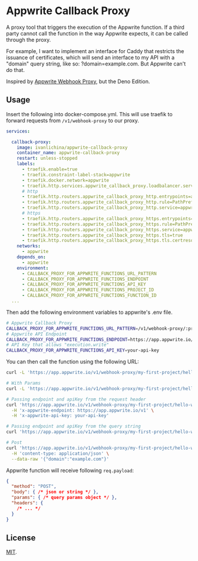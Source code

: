 # Appwrite Callback Proxy

A proxy tool that triggers the execution of the Appwrite function.
If a third party cannot call the function in the way Appwrite expects, it can be called through the proxy.

For example, I want to implement an interface for Caddy that restricts the issuance of certificates, which will send an interface to my API with a "domain" query string, like so: ?domain=example.com. But Appwrite can't do that.

Inspired by [Appwrite Webhook Proxy](https://github.com/Meldiron/appwrite-webhook-proxy), but the Deno Edition.

## Usage

Insert the following into docker-compose.yml.
This will use traefik to forward requests from `/v1/webhook-proxy` to our proxy.

```yaml
services:

  callback-proxy:
    image: ivanlichina/appwrite-callback-proxy
    container_name: appwrite-callback-proxy
    restart: unless-stopped
    labels:
      - traefik.enable=true
      - traefik.constraint-label-stack=appwrite
      - traefik.docker.network=appwrite
      - traefik.http.services.appwrite_callback_proxy.loadbalancer.server.port=4444
      # http
      - traefik.http.routers.appwrite_callback_proxy_http.entrypoints=appwrite_web
      - traefik.http.routers.appwrite_callback_proxy_http.rule=PathPrefix(`/v1/webhook-proxy`)
      - traefik.http.routers.appwrite_callback_proxy_http.service=appwrite_callback_proxy
      # https
      - traefik.http.routers.appwrite_callback_proxy_https.entrypoints=appwrite_websecure
      - traefik.http.routers.appwrite_callback_proxy_https.rule=PathPrefix(`/v1/callback-proxy`)
      - traefik.http.routers.appwrite_callback_proxy_https.service=appwrite_callback_proxy
      - traefik.http.routers.appwrite_callback_proxy_https.tls=true
      - traefik.http.routers.appwrite_callback_proxy_https.tls.certresolver=dns
    networks:
      - appwrite
    depends_on:
      - appwrite
    environment:
      - CALLBACK_PROXY_FOR_APPWRITE_FUNCTIONS_URL_PATTERN
      - CALLBACK_PROXY_FOR_APPWRITE_FUNCTIONS_ENDPOINT
      - CALLBACK_PROXY_FOR_APPWRITE_FUNCTIONS_API_KEY
      - CALLBACK_PROXY_FOR_APPWRITE_FUNCTIONS_PROJECT_ID
      - CALLBACK_PROXY_FOR_APPWRITE_FUNCTIONS_FUNCTION_ID
  ...
```

Then add the following environment variables to appwrite's .env file.

```bash
# Appwrite Callback Proxy
CALLBACK_PROXY_FOR_APPWRITE_FUNCTIONS_URL_PATTERN=/v1/webhook-proxy/:projectId/:functionId
# Appwrite API Endpoint
CALLBACK_PROXY_FOR_APPWRITE_FUNCTIONS_ENDPOINT=https://app.appwrite.io/v1
# API Key that allows "execution.write"
CALLBACK_PROXY_FOR_APPWRITE_FUNCTIONS_API_KEY=your-api-key
```

You can then call the function using the following URL:

```bash
curl -L 'https://app.appwrite.io/v1/webhook-proxy/my-first-project/hello-world-function'

# With Params
curl -L 'https://app.appwrite.io/v1/webhook-proxy/my-first-project/hello-world-function?domain=example.com'

# Passing endpoint and apiKey from the request header
curl 'https://app.appwrite.io/v1/webhook-proxy/my-first-project/hello-world-function' \
  -H 'x-appwrite-endpoint: https://app.appwrite.io/v1' \
  -H 'x-appwrite-api-key: your-api-key'

# Passing endpoint and apiKey from the query string
curl 'https://app.appwrite.io/v1/webhook-proxy/my-first-project/hello-world-function?endpoint=https://app.appwrite.io/v1&apiKey=your-api-key'

# Post
curl 'https://app.appwrite.io/v1/webhook-proxy/my-first-project/hello-world-function' \
  -H 'content-type: application/json' \
  --data-raw '{"domain":"example.com"}'
```

Appwrite function will receive following `req.payload`:

```json
{
  "method": "POST",
  "body": { /* json or string */ },
  "params": { /* query params object */ },
  "headers": {
    /* ... */
  }
}

```

## License

[MIT](https://raw.githubusercontent.com/IvanLi-CN/appwrite-callback-proxy/master/LICENSE).